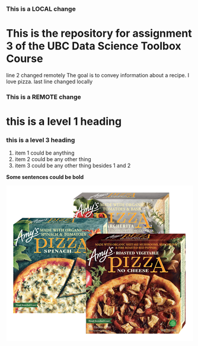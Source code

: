 ### This is a LOCAL change
# This is the repository for assignment 3 of the UBC Data Science Toolbox Course
line 2 changed remotely
The goal is to convey information about a recipe.
I love pizza.
last line changed locally
### This is a REMOTE change



# this is a level 1 heading
### this is a level 3 heading
1. item 1 could be anything
2. item 2 could be any other thing
3. item 3 could be any other thing besides 1 and 2

**Some sentences could be bold**

![title](./recipe.png)

